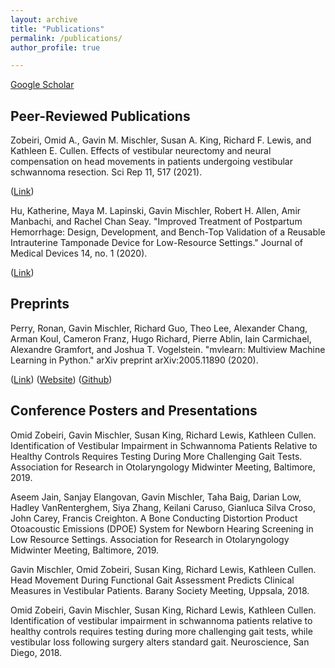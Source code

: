 ```yaml
---
layout: archive
title: "Publications"
permalink: /publications/
author_profile: true

---
```


[Google Scholar](https://scholar.google.com/citations?user=v8hF5dMAAAAJ&hl=en)

## Peer-Reviewed Publications

Zobeiri, Omid A., Gavin M. Mischler, Susan A. King, Richard F. Lewis, and Kathleen E. Cullen. Effects of vestibular neurectomy and neural compensation on head movements in patients undergoing vestibular schwannoma resection. Sci Rep 11, 517 (2021).

([Link](https://doi.org/10.1038/s41598-020-79756-3))

Hu, Katherine, Maya M. Lapinski, Gavin Mischler, Robert H. Allen, Amir Manbachi, and Rachel Chan Seay. "Improved Treatment of Postpartum Hemorrhage: Design, Development, and Bench-Top Validation of a Reusable Intrauterine Tamponade Device for Low-Resource Settings." Journal of Medical Devices 14, no. 1 (2020).

([Link](https://doi.org/10.1115/1.4045965))

## Preprints

Perry, Ronan, Gavin Mischler, Richard Guo, Theo Lee, Alexander Chang, Arman Koul, Cameron Franz, Hugo Richard, Pierre Ablin, Iain Carmichael, Alexandre Gramfort, and Joshua T. Vogelstein. "mvlearn: Multiview Machine Learning in Python." arXiv preprint arXiv:2005.11890 (2020).

([Link](https://arxiv.org/abs/2005.11890)) ([Website](https://mvlearn.github.io/)) ([Github](https://github.com/mvlearn/mvlearn))

## Conference Posters and Presentations

Omid Zobeiri, Gavin Mischler, Susan King, Richard Lewis, Kathleen Cullen. Identification of Vestibular Impairment in Schwannoma Patients Relative to Healthy Controls Requires Testing During More Challenging Gait Tests. Association for Research in Otolaryngology Midwinter Meeting, Baltimore, 2019.

Aseem Jain, Sanjay Elangovan, Gavin Mischler, Taha Baig, Darian Low, Hadley VanRenterghem, Siya Zhang, Keilani Caruso, Gianluca Silva Croso, John Carey, Francis Creighton. A Bone Conducting Distortion Product Otoacoustic Emissions (DPOE) System for Newborn Hearing Screening in Low Resource Settings. Association for Research in Otolaryngology Midwinter Meeting, Baltimore, 2019.

Gavin Mischler, Omid Zobeiri, Susan King, Richard Lewis, Kathleen Cullen.  Head Movement During Functional Gait Assessment Predicts Clinical Measures in Vestibular Patients. Barany Society Meeting, Uppsala, 2018.

Omid Zobeiri, Gavin Mischler, Susan King, Richard Lewis, Kathleen Cullen. Identification of vestibular impairment in schwannoma patients relative to healthy controls requires testing during more challenging gait tests, while vestibular loss following surgery alters standard gait. Neuroscience, San Diego, 2018.

